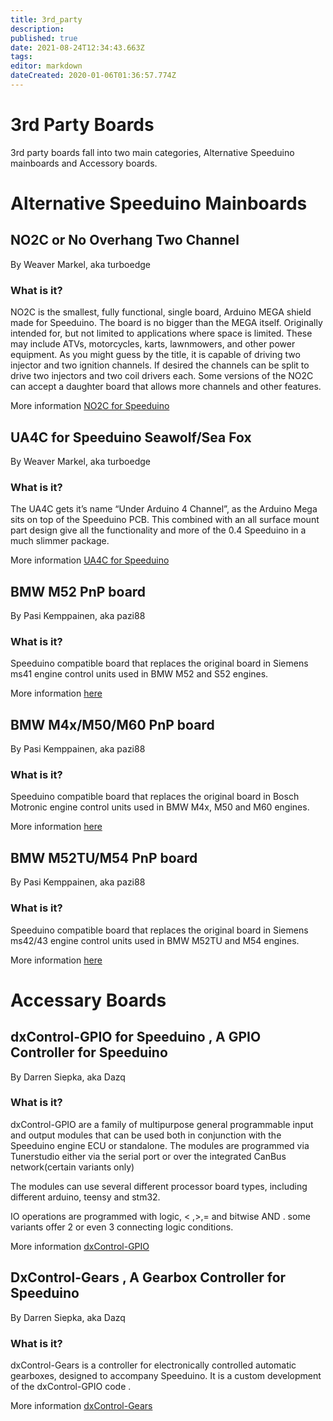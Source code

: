 ```yaml
---
title: 3rd_party
description: 
published: true
date: 2021-08-24T12:34:43.663Z
tags: 
editor: markdown
dateCreated: 2020-01-06T01:36:57.774Z
---
```


3rd Party Boards
================

3rd party boards fall into two main categories, Alternative Speeduino mainboards and Accessory boards.

Alternative Speeduino Mainboards
================================

NO2C or No Overhang Two Channel
--------------------------------

By Weaver Markel, aka turboedge

### What is it?

NO2C is the smallest, fully functional, single board, Arduino MEGA shield made for Speeduino. The board is no bigger than the MEGA itself. Originally intended for, but not limited to applications where space is limited. These may include ATVs, motorcycles, karts, lawnmowers, and other power equipment. As you might guess by the title, it is capable of driving two injector and two ignition channels. If desired the channels can be split to drive two injectors and two coil drivers each. Some versions of the NO2C can accept a daughter board that allows more channels and other features.

More information [NO2C for Speeduino](/boards/3rd_party/wtmtronics/NO2C_for_Speeduino "wikilink")



UA4C for Speeduino Seawolf/Sea Fox
--------------------------------

By Weaver Markel, aka turboedge

### What is it?

The UA4C gets it’s name “Under Arduino 4 Channel”, as the Arduino Mega sits on top of the Speeduino PCB.
This combined with an all surface mount part design give all the functionality and more of the 0.4 Speeduino in a much slimmer package.

More information [UA4C for Speeduino](/boards/3rd_party/wtmtronics/ua4c "wikilink")


BMW M52 PnP board
--------------------------------

By Pasi Kemppainen, aka pazi88

### What is it?

Speeduino compatible board that replaces the original board in Siemens ms41 engine control units used in BMW M52 and S52 engines.

More information [here](https://github.com/pazi88/Speeduino-M5x-PCBs/tree/master/m52%20PnP)


BMW M4x/M50/M60 PnP board
--------------------------------

By Pasi Kemppainen, aka pazi88

### What is it?

Speeduino compatible board that replaces the original board in Bosch Motronic engine control units used in BMW M4x, M50 and M60 engines.

More information [here](https://github.com/pazi88/Speeduino-M5x-PCBs/tree/master/m50%2Cm40%2Cm60%20Pnp)

BMW M52TU/M54 PnP board
--------------------------------

By Pasi Kemppainen, aka pazi88

### What is it?

Speeduino compatible board that replaces the original board in Siemens ms42/43 engine control units used in BMW M52TU and M54 engines.

More information [here](https://github.com/pazi88/Speeduino-M5x-PCBs/tree/master/m52tu%2C%20m54%20PnP)

Accessary Boards
================

dxControl-GPIO for Speeduino , A GPIO Controller for Speeduino
--------------------------------------------------------------

By Darren Siepka, aka Dazq

### What is it?

dxControl-GPIO are a family of multipurpose general programmable input and output modules that can be used both in conjunction with the Speeduino engine ECU or standalone. The modules are programmed via Tunerstudio either via the serial port or over the integrated CanBus network(certain variants only)

The modules can use several different processor board types, including different arduino, teensy and stm32.

IO operations are programmed with logic, &lt; ,&gt;,= and bitwise AND . some variants offer 2 or even 3 connecting logic conditions.

More information [dxControl-GPIO](/boards/3rd_party/DAZQ/DxControl-GPIO "wikilink")

DxControl-Gears , A Gearbox Controller for Speeduino
----------------------------------------------------

By Darren Siepka, aka Dazq

### What is it?

dxControl-Gears is a controller for electronically controlled automatic gearboxes, designed to accompany Speeduino. It is a custom development of the dxControl-GPIO code .

More information [dxControl-Gears](/boards/3rd_party/DAZQ/dxControl-Gears "wikilink")